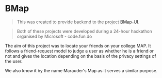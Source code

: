 # BMap

>This was created to provide backend to the project [BMap-UI](https://github.com/asutoshpalai/Bmap-UI).


>Both of these projects were developed during a 24-hour hackathon organised by Microsoft - code.fun.do

The aim of this project was to locate your friends on your college MAP.
It follows a friend-request model to judge a user as whether he is a friend or not and gives the location depending on the basis of the privacy settings of the user.

We also know it by the name Marauder's Map as it serves a similar purpose.

